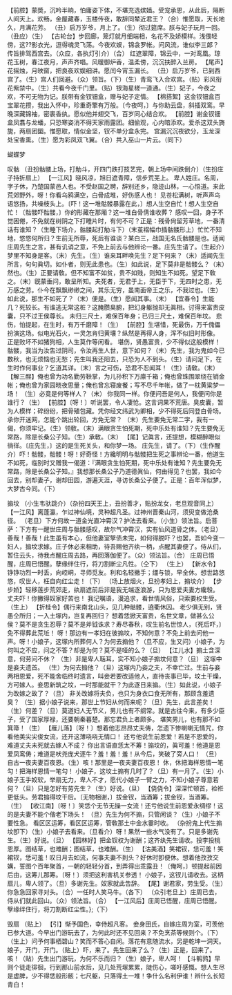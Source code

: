 <!-- { "loadSidebar": true } -->
【前腔】蒙奬，沉吟半晌，怕庸姿下体，不堪充选嫔嫱。受宠承恩，从此后，隔断人间天上。欢畅，金屋藏春，玉楼传夜，敢辞同辇近君王？（合）惟愿取，天长地久，月满花芳。
（丑）启万岁爷，月上了。（生）彻过筵席。朕与妃子玩月一回。（丑应）（生）
【古轮台】步回廊，笼灯就月细端相，名花不及娇模样。浅偎轻傍，这??影衣光，逗得魂灵飞荡。今夜欢娱，锦衾罗帐。问风流，谁似李三郞？
传旨排驾西宫去。（众应，各执灯引介）（合）
红遮翠障，锦云中，一对鸾凰。琼花玉树，春江夜月，声声齐唱。风暖御炉香，温柔傍，沉沉扶醉入兰房。
【尾声】花摇烛，月映窗，把良夜欢娱细讲。愿闰今宵玉漏长。
（丑）启万岁爷，已到西宫了。（生）宫人们回避。（众）领旨。（下）（生）青鸾飞入合欢宫。（贴）彩风衔花紫禁中。（生）共看今夜千门里。（贴）银海星槎一道通。（生）妃子，今夜之欢，不可无物为记。朕带有金钗钿盒，赠与妃子定情。
【棉搭絮】这金钗钿盒百宝翠花攒，我出入怀中，珍重奇擎有万般。〔今夜呵，〕与你助云盘，斜插双鸾。早晚深藏锦袖，密裹香纨。愿似他并翅交飞，百岁同心结合欢。
【前腔】谢金钗钿盒凤翥与龙蟠，只恐寒姿消不得天家雨露团。细偷观，心内暗添欢。爱杀这双头旖旎，两扇团圞。惟愿取，情似金坚，钗不单分盒永完。
宫漏沉沉夜欲分，玉龙深处宝香熏。（生）愿为彩凤双飞翼。（合）共入巫山一片云。（同下）
 
蝴蝶梦
 
叹骷
（丑扮骷髅上场，打觔斗，开四门跌打技艺完，朝上场中间跌倒介）（生扮庄子持折扇上）
【一江风】晓风凉，旭日遮青障，信步荒芜上。
卑人姓庄。名周，字子休，乃楚国蒙邑人也。不受赵国之聘，辞别还乡，隐迹山林，一心悟道。来此荒郊野外，呀！你看乌鸦满空，白骨成堆，好伤感人也！
见苍松满树，听声声鸟语悠扬，共噪枝头上。〔吓！这一堆骷髅暴露在此，〕想人生空自忙！想人生空自忙！〔骷髅吓骷髅，〕你的形藏在那厢？这一堆白骨倩谁收葬？
感叹一回，身子不觉困倦，不免就在树阴之下打睡片时，有何不可？正是：残骨尙留芳草地，一番清话有谁知？（生睡下场介，骷髅起打觔斗下）（末茧褶幅巾插骷髅形上）忙忙不知地，悠悠何所归？生前无所辱，死后有谁谈？某白三，战国无名氏骷髅是也。适闻庄周先生之言，甚有讥诮之意，不免上前去与他辨论一番。庄先生请了。（生起介）梦里不知身是客。（末）先生。（生）谁来耳畔唤先生？足下何来？（末）适闻先生所言，句句眞切。如仆者，则无此患也。（生）如此说，足下莫非是骷髅么？（末）然也。（生）正要请敎。但不知富不如贫，贵不如贱，则知生不如死。望足下敎之。（末）旣蒙垂问，敢呈所知。夫死者，无君于上，无臣于下，无四时之患，无万感之劳。仆今在飘飘缈缈之间，其乐无穷，虽南面帝王之乐，不我过也。（生）如此说，那生不如死了？（末）便是。（生）愿闻其事。（末）
【宜春令】生能几？死较长。有谁逃无常这桩？这腌臜臭腑，把幻身躯抛却无眞相。讨得来富贵皮囊，只不过王侯尊长。
未归三尺土，难保百年身；已归三尺土，难保百年坟。
悲伤，怕提起，在生时，有万千磨障！（生）
【前腔】生堪惜，死最伤，万千傀儡扮演这场。似电光石火，一灵怎肯归黄壤？纵然是再得人身，浑不似旧时形像。
正是败坏不如猪狗相，人生莫作等闲看。
堪伤，贤愚富贵，少不得似这般模样！
骷髅，我当为汝吿过阴司，令汝再生人世，意下如何？（末）先生，我为鬼如今已数秋，也无烦恼也无愁；先生叫我还阳去，只恐为人不到头。（生）请问足下，在生时作何事业？乞道其详。（末）言之可伤，恐君不忍闻耳！（生）请敎。（末）
【解三酲】俺也曾为功名勤劳鞅掌，为儿孙积下万廪千箱；俺也曾珠围翠绕在销金帐；俺也曾为家园晓夜思量；俺也曾忘寝废餐；写不尽千年帐，做了一枕黄粱梦一场！
（生）必竟是何等样人？（末）
你我同一样。你便问吾是何人，我便问你是谁行？（生）
【前腔】〔呀！〕听说罢，令人凄怆。这言词果不荒唐。臭皮囊，暂为人模样；碎纷纷，把骨殖包藏。凭你经文纬武为卿相，少不得死后同登白骨场。承你开迷网，怎能个跳出轮回，方免无常？
（末）先生要免无常二字，我有一偈，你须牢记。（生）领敎。（末）满眼贪生怕死期，死中乐处有谁知？先生要免无常路，除是长桑公子知。（生）承敎。（末）
【尾】记眞言，还提想，模糊醉眼似徜徉。〔庄先生，〕这的是生死关头，和你梦一场。
庄先生，请了。（下）（生作醒介）吓！骷髅，骷髅！呀！好奇怪！方纔明明与骷髅把生死之事辨论一番，他道生不如死，临别时又赠我一偈道：『满眼贪生怕死期，死中乐处有谁知？先生要免无常路，除是长桑公子知。』我想那长桑公子乃道德眞仙，何由得见？也罢，我如今回去，别却妻子，谢却田园，游遍天涯，寻访长桑公子便了。正是：百年浑似梦，大梦古今同。（下）
 
搧坟
（小生韦驮跳介）（杂扮四天王上，丑扮善才，贴扮龙女，老旦观音同上）
【一江风】离蓬瀛，乍过神仙境，灵种超凡圣。过神州晋秦山河，须臾变做沧桑径。
（老旦）下方何故一道金光直冲霄汉？护法去看来。（小生）领法旨。启菩萨：下方有一醒世庄周与骷髅感叹，故尔气冲霄汉，实有仙风道骨之体。（老旦）善哉！善哉！此生虽有本心，但他妻室孼债未完，如何得脱吓？也罢，吾如今变一妇人，搧坟求嫁。庄子休必来相助，待吾赐他齐纨一柄，点醒其妻便了。侍从们，暂住云头，待我点醒庄周去路，再回落伽便了。（众）领法旨。（合）
庄周已悟醒，庄周巳悟醒。孽缘绊住行，将刀割断尘凡性。（仝下）
（生上）
【新水令】铮铮功烈一时丢，向崆峒，寻师觅友。利和名轻撇手；缰与锁，早全休。想世路悠悠，叹世人，枉自向红尘走！（下）
（场上放烟火，旦扮孝妇上，搧坟介）
【步步娇】轻移莲步荒郊走，纨扇遮前后非是我无端逐浪游，只为恩爱夫妻方纔彀。
丈夫吓！你撇得奴家好苦也！
我记嘱语，漫追求，看世情风俗，只索要权生受。（生上）
【折桂令】偶行来南北山头，见几种骷髅，遶衢休囚。
老少俱无别，贤愚仝所归；一入土塜内，岂复再回归？
想着恁掀天富贵，名世文章，做甚么公侯？莫不是贪生忍辱？莫不是斧钺诛求？寿尽春秋，叹生前名世惊人，〔死后吓，〕免不得葬此荒坵！
呀！那边有一孝妇在彼搧坟，不知何意？不免上前去问他一声。呀！小娘子，这塜内所葬何人？为何去搧他？（旦不应，生又问）小娘子，为何叫之不应，问之不答？却是为何？莫不是哑的么？（旦）
【江儿水】搧土含深意，何劳问不休？
（生）非是卑人聒耳，实不知小娘子搧坟何意？（旦）
这塜中是妾夫遗首。
（生）为何去搧他？（旦）这塜内乃妾之夫，不幸亡过。生前与妾两相恩爱，死不能舍临终时遗言，叫妾若要改适他人，直待丧事已毕，坟土干燥，方可嫁人。妾思新筑之坟，一时那能就干？为此逐日来搧。（生）如此说，小娘子为改嫁之故了？（旦）
非关改嫁将夫负，也只为身衣口食无所有，那顾含羞遗臭？
（生）据小娘子说来，那世上节妇从何而来呢？（旦）先生，此言差矣！（生）何差？（旦）莫道妇人无节义，男儿也有不纲常。就是古往今来，有多少臣子，受了国家厚禄，还要朝秦暮楚。那忘君负上者颇多。
堪笑男儿，也有那不如箕箒！（生）
【雁儿落】〔呀！〕想着他志昂昂丈夫俦，怎遗下惨喇喇无情咒，你看他美尖尖俊女流，还开这薄哓哓无情口！
还亏他说生前恩爱！若是不恩爱的，难道丈夫未死就去嫁人不成？
你出言语直恁太不筹！搧坟的，眞可羞！他道是恩爱凤鸾俦；难道是吠尧庞犬逐牛？羞！羞！羞！从今后，笑破了旁人口！
（旦）自古一夜夫妻百夜恩。（生）咳！那里是一夜夫妻百夜恩！
休，休把海样恩情一笔勾！把海样恩情一笔勾！
小娘子，这坟土搧有几时了？（旦）有一月了。（生）小娘子玉手姣软，举扇无力，卑人不才，愿代小娘子一臂之力，不知小娘子尊意若何？（旦）只是怎好有劳先生？（生）好说。（旦）
【侥侥令】深深忙顿首，裣袵更低头。劳君搧得坟干后。〔无物相谢，〕拔金钗，当酒筹；拔金钗，当酒筹。（生）
【收江南】〔呀！〕笑恁个无节无操一女流！还亏他说生前恩爱永绸缪！这的是夫妻不能个偕老下场头！
（旦）先生为何不搧，只管闲谈？（生）小娘子不要性急。
看区区运筹，看区区运筹，管敎那土中金水霎时收。
（杂扮鬼上代生搧坟卽下）（生）小娘子去看来。（旦看介）呀！果然一些水气没有了。只是多谢先生。（生）好说。（旦）
【园林好】把金钗权为谢酬；这齐纨先生请收。投李投桃恩厚。图结草，也难酬；图结草，也难酬。（生）
【沽美酒】笑裙钗，恁可羞！笑裙钗，恁可羞！叹日月去如流，何事夫妻不到头？好休时卽便休。想着他孜孜交媾，誓图个百年聚首，一朝的轻轻分首，到弄得出乖露丑！〔俺呵，〕顿提起前因后由，这筹儿那筹。〔呀！〕须把这利害机关参透！
小娘子，这钗儿请收去。这柄扇儿，卑人领了。（旦）多谢先生。奴家就此吿辞。
【尾】谢君家，劳生受。（生）你急急回家寻对头。（合）一任时人笑马牛。（各下）
（众引老旦上）庄周已去，侍从们就此回山。（众）领法旨。（合）
【一江风后】庄周已悟醒，庄周已悟醒。孼缘绊住行，将刀割断红尘性。};（下）
 
毁扇
（贴上）
【引】惭予国色，幸侍超凡客。
妾身田氏，自嫁庄周为室，可羡他已参大道。今早出门游玩去了，为何此时还不见回来？不免烹茶等候则个。（下）（生上）问予何事栖碧山？笑而不答心自闲。落花有意随流水，另是乾坤一洞天。娘子，开门，开门。（贴上）吓，来了。先生回来了么？（生）正是，回来了。咳！（贴）先生出门游玩，为何不乐而归？（生）娘子，卑人呵！
【斗鹌鹑】早则个徒走徘徊，行到那山前水后，见几处荒塜累累，陡伤心，嗟吁感慨。想人生尽是虚脾，少不得恁般形骸；七尺躯，只落得土一堆！争什么名利伊谁！辨什么长短青白！
